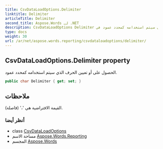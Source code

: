 ```yaml
---
title: CsvDataLoadOptions.Delimiter
linktitle: Delimiter
articleTitle: Delimiter
second_title: Aspose.Words لـ .NET
description: CsvDataLoadOptions Delimiter ملكية. الحصول على أو تعيين الحرف الذي سيتم استخدامه كمحدد عمود في C#.
type: docs
weight: 30
url: /ar/net/aspose.words.reporting/csvdataloadoptions/delimiter/
---
```

## CsvDataLoadOptions.Delimiter property

الحصول على أو تعيين الحرف الذي سيتم استخدامه كمحدد عمود.

```csharp
public char Delimiter { get; set; }
```

## ملاحظات

القيمة الافتراضية هي '،' (فاصلة).

### أنظر أيضا

* class [CsvDataLoadOptions](../)
* مساحة الاسم [Aspose.Words.Reporting](../../../aspose.words.reporting/)
* المجسم [Aspose.Words](../../../)
